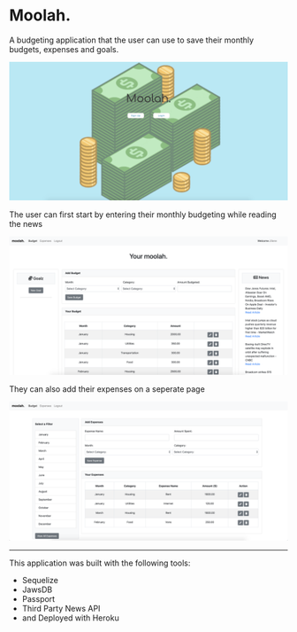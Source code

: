 # Moolah.

A budgeting application that the user can use to save their monthly budgets, expenses and goals.

![Moolah](/public/img/moolah-login.png)

The user can first start by entering their monthly budgeting while reading the news

![Moolah-Budget-Page](/public/img/moolah-budget.png)

They can also add their expenses on a seperate page

![Moolah-Expense-Page](/public/img/moolah-expenses.png)

-------------------

This application was built with the following tools:

- Sequelize
- JawsDB
- Passport
- Third Party News API
- and Deployed with Heroku